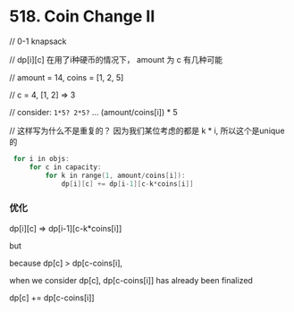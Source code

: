 # 518. Coin Change II

// 0-1 knapsack

// dp[i][c] 在用了i种硬币的情况下， amount 为 c 有几种可能

// amount = 14, coins = [1, 2, 5]

// c = 4, [1, 2] => 3

// consider: ```1*5? 2*5?``` ... (amount/coins[i]) * 5

// 这样写为什么不是重复的？ 因为我们某位考虑的都是 k * i, 所以这个是unique的

```cpp
 for i in objs:
     for c in capacity:
         for k in range(1, amount/coins[i]):
             dp[i][c] += dp[i-1][c-k*coins[i]]
```

### 优化

dp[i][c] => dp[i-1][c-k*coins[i]]

but

because dp[c] > dp[c-coins[i],

when we consider dp[c], dp[c-coins[i]] has already been finalized

dp[c] += dp[c-coins[i]]
